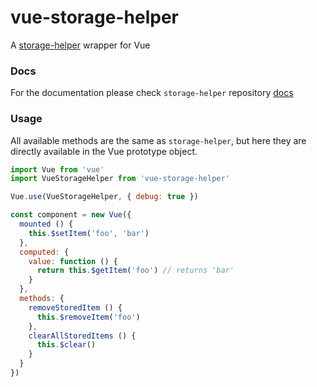 # vue-storage-helper
A [storage-helper](https://github.com/MatteoGabriele/storage-helper) wrapper for Vue

### Docs
For the documentation please check `storage-helper` repository
[docs](https://github.com/MatteoGabriele/storage-helper#README)

### Usage
All available methods are the same as `storage-helper`, but here they are directly available in the Vue prototype object.

```js
import Vue from 'vue'
import VueStorageHelper from 'vue-storage-helper'

Vue.use(VueStorageHelper, { debug: true })

const component = new Vue({
  mounted () {
    this.$setItem('foo', 'bar')
  },
  computed: {
    value: function () {
      return this.$getItem('foo') // returns 'bar'
    }
  },
  methods: {
    removeStoredItem () {
      this.$removeItem('foo')
    },
    clearAllStoredItems () {
      this.$clear()
    }
  }
})

```

